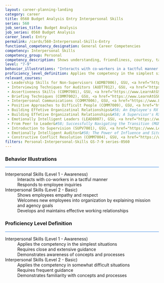 ```yaml
---
layout: career-planning-landing
category: career
title: 0560 Budget Analysis Entry Interpersonal Skills
series: 560
job_series_title: Budget Analysis
job_series: 0560 Budget Analysis
career_level: Entry
permalink: /cards/560-Interpersonal-Skills-Entry
functional_competency_designation: General Career Competencies
competency: Interpersonal Skills
competency_group: Personal
competency_description: Shows understanding, friendliness, courtesy, tact, empathy, concern, and politeness to others; develops and maintains effective relationships with others; may include effectively dealing with individuals who are difficult, hostile, or distressed; relates well to people from varied backgrounds and different situations; is sensitive to cultural diversity, race, gender, disabilities, and other individual differences
level: "7-9"
behavior_illustrations: "Interacts with co-workers in a tactful manner ? Responds to employee inquiries ? Shows employees empathy and respect ? Welcomes new employees into organization by explaining mission and agency goals ? Develops and maintains effective working relationships"
proficiency_level_definition: Applies the competency in the simplest situations ? Requires close and extensive guidance ? Demonstrates awareness of concepts and processes ? Applies the competency in somewhat difficult situations ? Requires frequent guidance ? Demonstrates familiarity with concepts and processes 
relevant_courses: 
 - Leadership Skills for Non-Supervisors (ADMB7006), GSU, <a href="https://www.LearnAtGSUSA.com/ADMB7009">https://www.LearnAtGSUSA.com/ADMB7009</a>
 - Interviewing Techniques for Auditors (AUDT7012), GSU, <a href="https://www.LearnAtGSUSA.com/AUDT7015">https://www.LearnAtGSUSA.com/AUDT7015</a>
 - Assertiveness Skills (COMM7001), GSU, <a href="https://www.LearnAtGSUSA.com/COMM7004">https://www.LearnAtGSUSA.com/COMM7004</a>
 - Briefing Techniques (COMM7002), GSU, <a href="https://www.LearnAtGSUSA.com/COMM7005">https://www.LearnAtGSUSA.com/COMM7005</a>
 - Interpersonal Communications (COMM7006), GSU, <a href="https://www.LearnAtGSUSA.com/COMM7009">https://www.LearnAtGSUSA.com/COMM7009</a>
 - Positive Approaches to Difficult People (COMM7009), GSU, <a href="https://www.LearnAtGSUSA.com/COMM7012">https://www.LearnAtGSUSA.com/COMM7012</a>
 - Building Effetive Organizatinal Relationships&#58; An Employee's RX (COMM7210), GSU, <a href="https://www.LearnAtGSUSA.com/COMM7213">https://www.LearnAtGSUSA.com/COMM7213</a>
 - Building Effetive Organizatinal Relationships&#58; A Supervisor's RX (COMM8210), GSU, <a href="https://www.LearnAtGSUSA.com/COMM8213">https://www.LearnAtGSUSA.com/COMM8213</a>
 - Emotionally Intelligent Leaders (LEAD8007), GSU, <a href="https://www.LearnAtGSUSA.com/LEAD8010">https://www.LearnAtGSUSA.com/LEAD8010</a>
 - From Peer to Leader&#58; Successfully Navigating the Transition (MGMT7125), GSU, <a href="https://www.LearnAtGSUSA.com/MGMT7128">https://www.LearnAtGSUSA.com/MGMT7128</a>
 - Introduction to Supervision (SUPV7001), GSU, <a href="https://www.LearnAtGSUSA.com/SUPV7004">https://www.LearnAtGSUSA.com/SUPV7004</a>
 - Emotionally Intelligent Auditor&#58; The Power of Influence and Situational Awareness (AUDT8911), GSU, <a href="https://www.LearnAtGSUSA.com/AUDT8914">https://www.LearnAtGSUSA.com/AUDT8914</a>
 - Constructive Conflict Resolution (COMM7004), GSU, <a href="https://www.LearnAtGSUSA.com/COMM7007">https://www.LearnAtGSUSA.com/COMM7007</a>
filters: Personal-Interpersonal-Skills GS-7-9 series-0560
---
```


<div class="desktop:grid-col-6 margin-y-3">
  <div class="border-top-2 bg-white padding-3 shadow-5 height-full members-hover border-1px button-border border-top-blue radius-lg card-text-color">
    <h3>Behavior Illustrations</h3>
    <hr style="background-color: #1b74e0 !important;"/>
    <dl class="text-base card-content-color"><dt>Interpersonal Skills (Level 1 - Awareness)</dt><dd>Interacts with co-workers in a tactful manner </dd><dd> Responds to employee inquiries</dd><dt>Interpersonal Skills (Level 2 - Basic)</dt><dd>Shows employees empathy and respect </dd><dd> Welcomes new employees into organization by explaining mission and agency goals </dd><dd> Develops and maintains effective working relationships</dd></dl>
  </div>
</div>
<div class="desktop:grid-col-6 margin-y-3">
  <div class="border-top-2 bg-white padding-3 shadow-5 height-full members-hover border-1px button-border border-top-blue radius-lg card-text-color">
    <h3>Proficiency Level Definition</h3>
     <hr style="background-color: #1b74e0 !important;"/>
    <dl class="text-base card-content-color"><dt>Interpersonal Skills (Level 1 - Awareness)</dt><dd>Applies the competency in the simplest situations </dd><dd> Requires close and extensive guidance </dd><dd> Demonstrates awareness of concepts and processes</dd><dt>Interpersonal Skills (Level 2 - Basic)</dt><dd>Applies the competency in somewhat difficult situations </dd><dd> Requires frequent guidance </dd><dd> Demonstrates familiarity with concepts and processes </dd></dl>
  </div>
</div>